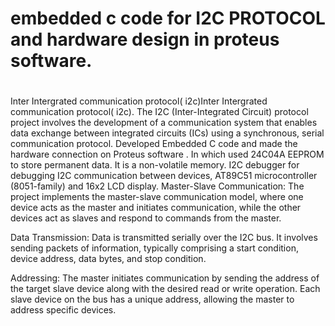 # embedded c code for I2C PROTOCOL  and hardware design in proteus software.
#
Inter Intergrated communication protocol( i2c)Inter Intergrated communication protocol( i2c).
The I2C (Inter-Integrated Circuit) protocol project involves the development of a communication system that enables data exchange between integrated circuits (ICs) using a synchronous, serial communication protocol. 
Developed Embedded C code and made the hardware connection on Proteus software . In which used 
24C04A EEPROM to store permanent data. It is a non-volatile memory. I2C debugger for debugging I2C communication between devices, AT89C51 microcontroller (8051-family) and 16x2 LCD display.
Master-Slave Communication: The project implements the master-slave communication model, where one device acts as the master and initiates communication, while the other devices act as slaves and respond to commands from the master.

Data Transmission: Data is transmitted serially over the I2C bus. It involves sending packets of information, typically comprising a start condition, device address, data bytes, and stop condition.

Addressing: The master initiates communication by sending the address of the target slave device along with the desired read or write operation. Each slave device on the bus has a unique address, allowing the master to address specific devices.
